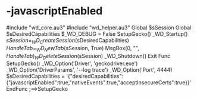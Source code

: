 # -javascriptEnabled
#include "wd_core.au3" #include "wd_helper.au3" Global $sSession Global $sDesiredCapabilities  $_WD_DEBUG = False  SetupGecko() _WD_Startup()   $sSession = _WD_CreateSession($sDesiredCapabilities)  $HandleTab = _WD_NewTab($sSession, True) MsgBox(0, "", $HandleTab)   _WD_DeleteSession($sSession) _WD_Shutdown() Exit    Func SetupGecko()     _WD_Option('Driver', 'geckodriver.exe')     _WD_Option('DriverParams', '--log trace')     _WD_Option('Port', 4444)     $sDesiredCapabilities = '{"desiredCapabilities":{"javascriptEnabled":true,"nativeEvents":true,"acceptInsecureCerts":true}}' EndFunc   ;==>SetupGecko
